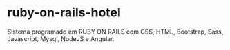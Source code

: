 # ruby-on-rails-hotel
Sistema programado em RUBY ON RAILS com CSS, HTML, Bootstrap, Sass, Javascript, Mysql, NodeJS e Angular.
